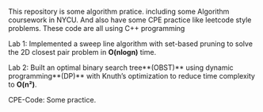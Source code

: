 This repository is some algorithm pratice. including some Algorithm coursework in NYCU.
And also have some CPE practice like leetcode style problems. These code are all using C++ programming

Lab 1:
Implemented a sweep line algorithm with set-based pruning to solve the 2D closest pair problem in **O(nlogn)** time.

Lab 2:
Built an optimal binary search tree**(OBST)** using dynamic programming**(DP)** with Knuth’s optimization to reduce time complexity to **O(n²)**.

CPE-Code:
Some practice.
